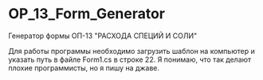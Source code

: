 # OP_13_Form_Generator
Генератор формы ОП-13 "РАСХОДА СПЕЦИЙ И СОЛИ"

Для работы программы необходимо загрузить шаблон на компьютер и указать путь в файле Form1.cs в строке 22.
Я понимаю, что так делают плохие программисты, но я пишу на джаве.
